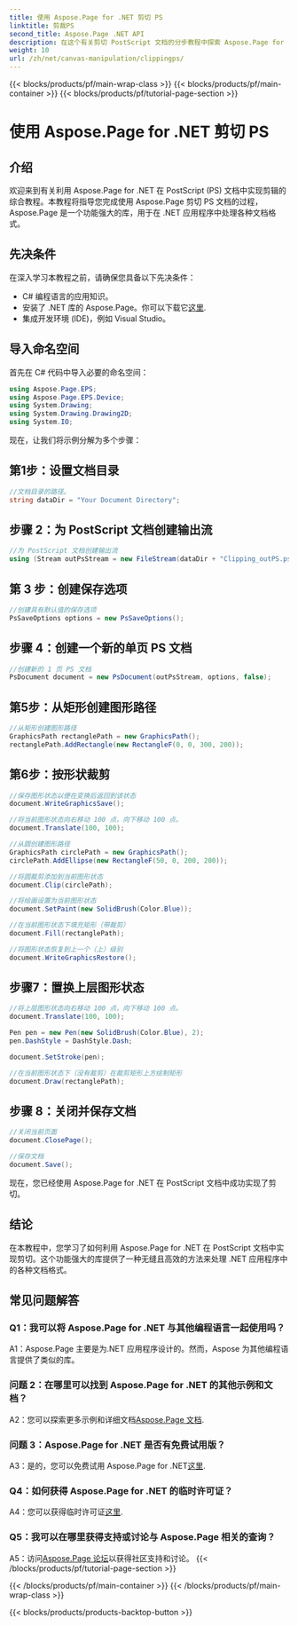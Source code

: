 ```yaml
---
title: 使用 Aspose.Page for .NET 剪切 PS
linktitle: 剪裁PS
second_title: Aspose.Page .NET API
description: 在这个有关剪切 PostScript 文档的分步教程中探索 Aspose.Page for .NET 的强大功能。学习轻松增强您的文档处理能力。
weight: 10
url: /zh/net/canvas-manipulation/clippingps/
---
```


{{< blocks/products/pf/main-wrap-class >}}
{{< blocks/products/pf/main-container >}}
{{< blocks/products/pf/tutorial-page-section >}}

# 使用 Aspose.Page for .NET 剪切 PS

## 介绍

欢迎来到有关利用 Aspose.Page for .NET 在 PostScript (PS) 文档中实现剪辑的综合教程。本教程将指导您完成使用 Aspose.Page 剪切 PS 文档的过程，Aspose.Page 是一个功能强大的库，用于在 .NET 应用程序中处理各种文档格式。

## 先决条件

在深入学习本教程之前，请确保您具备以下先决条件：

- C# 编程语言的应用知识。
- 安装了 .NET 库的 Aspose.Page。你可以下载它[这里](https://releases.aspose.com/page/net/).
- 集成开发环境 (IDE)，例如 Visual Studio。

## 导入命名空间

首先在 C# 代码中导入必要的命名空间：

```csharp
using Aspose.Page.EPS;
using Aspose.Page.EPS.Device;
using System.Drawing;
using System.Drawing.Drawing2D;
using System.IO;
```

现在，让我们将示例分解为多个步骤：

## 第1步：设置文档目录

```csharp
//文档目录的路径。
string dataDir = "Your Document Directory";
```

## 步骤 2：为 PostScript 文档创建输出流

```csharp
//为 PostScript 文档创建输出流
using (Stream outPsStream = new FileStream(dataDir + "Clipping_outPS.ps", FileMode.Create))
```

## 第 3 步：创建保存选项

```csharp
//创建具有默认值的保存选项
PsSaveOptions options = new PsSaveOptions();
```

## 步骤 4：创建一个新的单页 PS 文档

```csharp
//创建新的 1 页 PS 文档
PsDocument document = new PsDocument(outPsStream, options, false);
```

## 第5步：从矩形创建图形路径

```csharp
//从矩形创建图形路径
GraphicsPath rectanglePath = new GraphicsPath();
rectanglePath.AddRectangle(new RectangleF(0, 0, 300, 200));
```

## 第6步：按形状裁剪

```csharp
//保存图形状态以便在变换后返回到该状态
document.WriteGraphicsSave();

//将当前图形状态向右移动 100 点，向下移动 100 点。
document.Translate(100, 100);

//从圆创建图形路径
GraphicsPath circlePath = new GraphicsPath();
circlePath.AddEllipse(new RectangleF(50, 0, 200, 200));

//将圆裁剪添加到当前图形状态
document.Clip(circlePath);

//将绘画设置为当前图形状态
document.SetPaint(new SolidBrush(Color.Blue));

//在当前图形状态下填充矩形（带裁剪）
document.Fill(rectanglePath);

//将图形状态恢复到上一个（上）级别
document.WriteGraphicsRestore();
```

## 步骤7：置换上层图形状态

```csharp
//将上层图形状态向右移动 100 点，向下移动 100 点。
document.Translate(100, 100);

Pen pen = new Pen(new SolidBrush(Color.Blue), 2);
pen.DashStyle = DashStyle.Dash;

document.SetStroke(pen);

//在当前图形状态下（没有裁剪）在裁剪矩形上方绘制矩形
document.Draw(rectanglePath);
```

## 步骤 8：关闭并保存文档

```csharp
//关闭当前页面
document.ClosePage();

//保存文档
document.Save();
```

现在，您已经使用 Aspose.Page for .NET 在 PostScript 文档中成功实现了剪切。

## 结论

在本教程中，您学习了如何利用 Aspose.Page for .NET 在 PostScript 文档中实现剪切。这个功能强大的库提供了一种无缝且高效的方法来处理 .NET 应用程序中的各种文档格式。

## 常见问题解答

### Q1：我可以将 Aspose.Page for .NET 与其他编程语言一起使用吗？

A1：Aspose.Page 主要是为.NET 应用程序设计的。然而，Aspose 为其他编程语言提供了类似的库。

### 问题 2：在哪里可以找到 Aspose.Page for .NET 的其他示例和文档？

 A2：您可以探索更多示例和详细文档[Aspose.Page 文档](https://reference.aspose.com/page/net/).

### 问题 3：Aspose.Page for .NET 是否有免费试用版？

 A3：是的，您可以免费试用 Aspose.Page for .NET[这里](https://releases.aspose.com/).

### Q4：如何获得 Aspose.Page for .NET 的临时许可证？

 A4：您可以获得临时许可证[这里](https://purchase.aspose.com/temporary-license/).

### Q5：我可以在哪里获得支持或讨论与 Aspose.Page 相关的查询？

 A5：访问[Aspose.Page 论坛](https://forum.aspose.com/c/page/39)以获得社区支持和讨论。
{{< /blocks/products/pf/tutorial-page-section >}}

{{< /blocks/products/pf/main-container >}}
{{< /blocks/products/pf/main-wrap-class >}}

{{< blocks/products/products-backtop-button >}}
